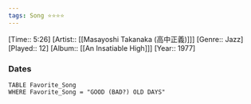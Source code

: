 ```yaml
---
tags: Song ⭐⭐⭐⭐ 
---
```

[Time:: 5:26]
[Artist:: [[Masayoshi Takanaka (高中正義)]]]
[Genre:: Jazz]
[Played:: 12]
[Album:: [[An Insatiable High]]]
[Year:: 1977]
### Dates
````dataview
TABLE Favorite_Song
WHERE Favorite_Song = "GOOD (BAD?) OLD DAYS"
````